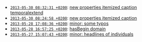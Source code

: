 
* [`2013-05-30 08:32:31 +0200`](ecpo-5be2eb6.html): [new properties itemized caption temporalextend](http://github.com/cklee/ecpo/commit/5be2eb67c7cf507e0bdd2ebeb84a2fa5bb69df45)
* [`2013-05-30 08:24:58 +0200`](ecpo-0f364a7.html): [new properties itemized caption](http://github.com/cklee/ecpo/commit/0f364a7341fd30ff9d60bafa8aca8a682591ed8a)
* [`2013-05-28 17:08:36 +0200`](ecpo-0b7447f.html): [minor: some typos](http://github.com/cklee/ecpo/commit/0b7447fae45df416b0036d53532ca5e7bb8e0acf)
* [`2013-05-28 16:57:25 +0200`](ecpo-32bf5f0.html): [hasBegin domain](http://github.com/cklee/ecpo/commit/32bf5f0ae911dd83c7acc1f614b761b3bd79d835)
* [`2013-05-27 15:07:43 +0200`](ecpo-2f50bd1.html): [minor: headlines of individuals](http://github.com/cklee/ecpo/commit/2f50bd1ce9e1a13c995f95ab76014c799b73578e)
